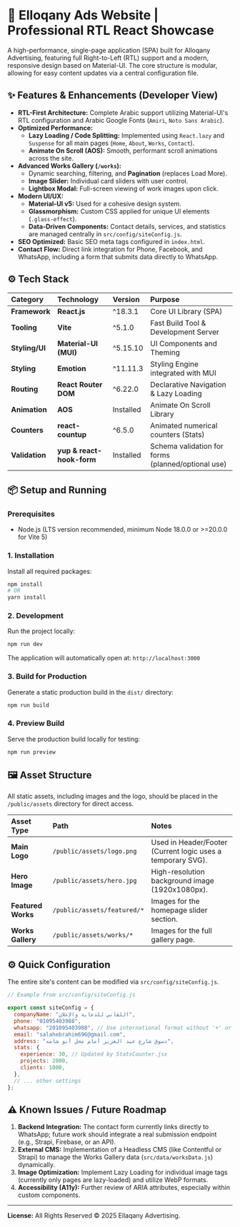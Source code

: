 # 🎨 Elloqany Ads Website | Professional RTL React Showcase

A high-performance, single-page application (SPA) built for Alloqany Advertising, featuring full Right-to-Left (RTL) support and a modern, responsive design based on Material-UI. The core structure is modular, allowing for easy content updates via a central configuration file.

## ✨ Features & Enhancements (Developer View)

- **RTL-First Architecture:** Complete Arabic support utilizing Material-UI's RTL configuration and Arabic Google Fonts (`Amiri`, `Noto Sans Arabic`).
- **Optimized Performance:**
  - **Lazy Loading / Code Splitting:** Implemented using `React.lazy` and `Suspense` for all main pages (`Home`, `About`, `Works`, `Contact`).
  - **Animate On Scroll (AOS):** Smooth, performant scroll animations across the site.
- **Advanced Works Gallery (`/works`):**
  - Dynamic searching, filtering, and **Pagination** (replaces Load More).
  - **Image Slider:** Individual card sliders with user control.
  - **Lightbox Modal:** Full-screen viewing of work images upon click.
- **Modern UI/UX:**
  - **Material-UI v5:** Used for a cohesive design system.
  - **Glassmorphism:** Custom CSS applied for unique UI elements (`.glass-effect`).
  - **Data-Driven Components:** Contact details, services, and statistics are managed centrally in `src/config/siteConfig.js`.
- **SEO Optimized:** Basic SEO meta tags configured in `index.html`.
- **Contact Flow:** Direct link integration for Phone, Facebook, and WhatsApp, including a form that submits data directly to WhatsApp.

## ⚙️ Tech Stack

| Category       | Technology                | Version   | Purpose                                            |
| :------------- | :------------------------ | :-------- | :------------------------------------------------- |
| **Framework**  | **React.js**              | ^18.3.1   | Core UI Library (SPA)                              |
| **Tooling**    | **Vite**                  | ^5.1.0    | Fast Build Tool & Development Server               |
| **Styling/UI** | **Material-UI (MUI)**     | ^5.15.10  | UI Components and Theming                          |
| **Styling**    | **Emotion**               | ^11.11.3  | Styling Engine integrated with MUI                 |
| **Routing**    | **React Router DOM**      | ^6.22.0   | Declarative Navigation & Lazy Loading              |
| **Animation**  | **AOS**                   | Installed | Animate On Scroll Library                          |
| **Counters**   | **react-countup**         | ^6.5.0    | Animated numerical counters (Stats)                |
| **Validation** | **yup & react-hook-form** | Installed | Schema validation for forms (planned/optional use) |

## 📦 Setup and Running

### Prerequisites

- Node.js (LTS version recommended, minimum Node 18.0.0 or \>=20.0.0 for Vite 5)

### 1\. Installation

Install all required packages:

```bash
npm install
# OR
yarn install
```

### 2\. Development

Run the project locally:

```bash
npm run dev
```

The application will automatically open at: `http://localhost:3000`

### 3\. Build for Production

Generate a static production build in the `dist/` directory:

```bash
npm run build
```

### 4\. Preview Build

Serve the production build locally for testing:

```bash
npm run preview
```

## 🖼️ Asset Structure

All static assets, including images and the logo, should be placed in the `/public/assets` directory for direct access.

| Asset Type         | Path                        | Notes                                                       |
| :----------------- | :-------------------------- | :---------------------------------------------------------- |
| **Main Logo**      | `/public/assets/logo.png`   | Used in Header/Footer (Current logic uses a temporary SVG). |
| **Hero Image**     | `/public/assets/hero.jpg`   | High-resolution background image (1920x1080px).             |
| **Featured Works** | `/public/assets/featured/*` | Images for the homepage slider section.                     |
| **Works Gallery**  | `/public/assets/works/*`    | Images for the full gallery page.                           |

## ⚙️ Quick Configuration

The entire site's content can be modified via `src/config/siteConfig.js`.

```javascript
// Example from src/config/siteConfig.js

export const siteConfig = {
  companyName: "اللقاني للدعاية والإعلان",
  phone: "01095403988",
  whatsapp: "201095403988", // Use international format without '+' or '00'
  email: "salahebrahim696@gmail.com",
  address: "دسوق شارع عبد العزيز أمام محل أبو شامه",
  stats: {
    experience: 30, // Updated by StatsCounter.jsx
    projects: 2000,
    clients: 1000,
  },
  // ... other settings
};
```

## ⚠️ Known Issues / Future Roadmap

1.  **Backend Integration:** The contact form currently links directly to WhatsApp; future work should integrate a real submission endpoint (e.g., Strapi, Firebase, or an API).
2.  **External CMS:** Implementation of a Headless CMS (like Contentful or Strapi) to manage the Works Gallery data (`src/data/worksData.js`) dynamically.
3.  **Image Optimization:** Implement Lazy Loading for individual image tags (currently only pages are lazy-loaded) and utilize WebP formats.
4.  **Accessibility (A11y):** Further review of ARIA attributes, especially within custom components.

---

**License:** All Rights Reserved © 2025 Ellaqany Advertising.
